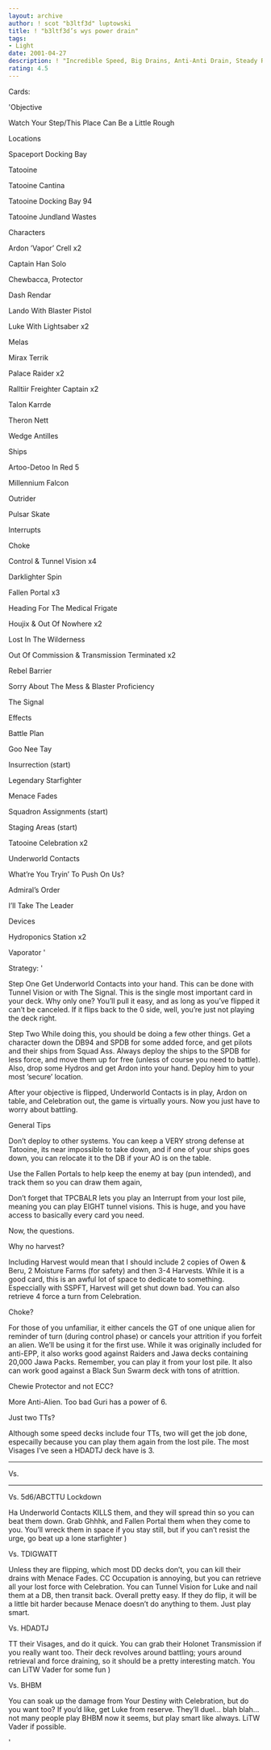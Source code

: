 ```yaml
---
layout: archive
author: ! scot "b3ltf3d" luptowski
title: ! "b3ltf3d’s wys power drain"
tags:
- Light
date: 2001-04-27
description: ! "Incredible Speed, Big Drains, Anti-Anti Drain, Steady Retrieval, a 6-0 Tournament Record, and a good chance at beating anything. What more can you want?"
rating: 4.5
---
```

Cards: 

'Objective

Watch Your Step/This Place Can Be a Little Rough 


Locations

Spaceport Docking Bay 

Tatooine 

Tatooine Cantina 

Tatooine Docking Bay 94 

Tatooine Jundland Wastes 


Characters

Ardon ’Vapor’ Crell  x2

Captain Han Solo 

Chewbacca, Protector 

Dash Rendar 

Lando With Blaster Pistol 

Luke With Lightsaber  x2

Melas 

Mirax Terrik 

Palace Raider  x2

Ralltiir Freighter Captain  x2

Talon Karrde 

Theron Nett 

Wedge Antilles 


Ships

Artoo-Detoo In Red 5 

Millennium Falcon 

Outrider 

Pulsar Skate 


Interrupts

Choke 

Control & Tunnel Vision  x4

Darklighter Spin 

Fallen Portal  x3

Heading For The Medical Frigate 

Houjix & Out Of Nowhere  x2

Lost In The Wilderness 

Out Of Commission & Transmission Terminated  x2

Rebel Barrier 

Sorry About The Mess & Blaster Proficiency 

The Signal


Effects

Battle Plan 

Goo Nee Tay 

Insurrection (start)

Legendary Starfighter 

Menace Fades 

Squadron Assignments (start)

Staging Areas (start)

Tatooine Celebration  x2

Underworld Contacts 

What’re You Tryin’ To Push On Us? 


Admiral’s Order

I’ll Take The Leader


Devices

Hydroponics Station  x2

Vaporator '

Strategy: '

 
Step One Get Underworld Contacts into your hand. This can be done with Tunnel Vision or with The Signal. This is the single most important card in your deck. Why only one? You’ll pull it easy, and as long as you’ve flipped it can’t be canceled. If it flips back to the 0 side, well, you’re just not playing the deck right.


Step Two While doing this, you should be doing a few other things. Get a character down the DB94 and SPDB for some added force, and get pilots and their ships from Squad Ass. Always deploy the ships to the SPDB for less force, and move them up for free (unless of course you need to battle). Also, drop some Hydros and get Ardon into your hand. Deploy him to your most ’secure’ location. 


After your objective is flipped, Underworld Contacts is in play, Ardon on table, and Celebration out, the game is virtually yours. Now you just have to worry about battling. 


General Tips 

Don’t deploy to other systems. You can keep a VERY strong defense at Tatooine, its near impossible to take down, and if one of your ships goes down, you can relocate it to the DB if your AO is on the table.


Use the Fallen Portals to help keep the enemy at bay (pun intended), and track them so you can draw them again,


Don’t forget that TPCBALR lets you play an Interrupt from your lost pile, meaning you can play EIGHT tunnel visions. This is huge, and you have access to basically every card you need.


Now, the questions.


Why no harvest?

Including Harvest would mean that I should include 2 copies of Owen & Beru, 2 Moisture Farms (for safety) and then 3-4 Harvests. While it is a good card, this is an awful lot of space to dedicate to something. Especcially with SSPFT, Harvest will get shut down bad. You can also retrieve 4 force a turn from Celebration.


Choke?

For those of you unfamiliar, it either cancels the GT of one unique alien for reminder of turn (during control phase) or cancels your attrition if you forfeit an alien. We’ll be using it for the first use. While it was originally included for anti-EPP, it also works good against Raiders and Jawa decks containing 20,000 Jawa Packs. Remember, you can play it from your lost pile. It also can work good against a Black Sun Swarm deck with tons of atrittion.


Chewie Protector and not ECC?

More Anti-Alien. Too bad Guri has a power of 6.


Just two TTs?

Although some speed decks include four TTs, two will get the job done, especailly because you can play them again from the lost pile. The most Visages I’ve seen a HDADTJ deck have is 3.


------------------------------------------------------------

Vs.

-----------------------------------------------------------


Vs. 5d6/ABCTTU Lockdown

Ha Underworld Contacts KILLS them, and they will spread thin so you can beat them down. Grab Ghhhk, and Fallen Portal them when they come to you. You’ll wreck them in space if you stay still, but if you can’t resist the urge, go beat up a lone starfighter )


Vs. TDIGWATT

Unless they are flipping, which most DD decks don’t, you can kill their drains with Menace Fades. CC Occupation is annoying, but you can retrieve all your lost force with Celebration. You can Tunnel Vision for Luke and nail them at a DB, then transit back. Overall pretty easy. If they do flip, it will be a little bit harder because Menace doesn’t do anything to them. Just play smart.


Vs. HDADTJ

TT their Visages, and do it quick. You can grab their Holonet Transmission if you really want too. Their deck revolves around battling; yours around retrieval and force draining, so it should be a pretty interesting match. You can LiTW Vader for some fun )


Vs. BHBM

You can soak up the damage from Your Destiny with Celebration, but do you want too? If you’d like, get Luke from reserve. They’ll duel... blah blah... not many people play BHBM now it seems, but play smart like always. LiTW Vader if possible.

'